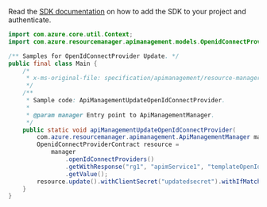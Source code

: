 Read the [SDK documentation](https://github.com/Azure/azure-sdk-for-java/blob/azure-resourcemanager-apimanagement_1.0.0-beta.3/sdk/apimanagement/azure-resourcemanager-apimanagement/README.md) on how to add the SDK to your project and authenticate.

```java
import com.azure.core.util.Context;
import com.azure.resourcemanager.apimanagement.models.OpenidConnectProviderContract;

/** Samples for OpenIdConnectProvider Update. */
public final class Main {
    /*
     * x-ms-original-file: specification/apimanagement/resource-manager/Microsoft.ApiManagement/stable/2021-08-01/examples/ApiManagementUpdateOpenIdConnectProvider.json
     */
    /**
     * Sample code: ApiManagementUpdateOpenIdConnectProvider.
     *
     * @param manager Entry point to ApiManagementManager.
     */
    public static void apiManagementUpdateOpenIdConnectProvider(
        com.azure.resourcemanager.apimanagement.ApiManagementManager manager) {
        OpenidConnectProviderContract resource =
            manager
                .openIdConnectProviders()
                .getWithResponse("rg1", "apimService1", "templateOpenIdConnect2", Context.NONE)
                .getValue();
        resource.update().withClientSecret("updatedsecret").withIfMatch("*").apply();
    }
}
```
